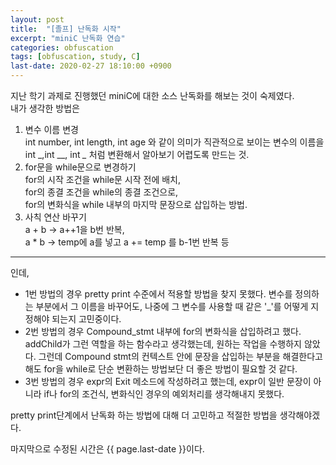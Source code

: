 ```yaml
---
layout: post
title:  "[졸프] 난독화 시작"
excerpt: "miniC 난독화 연습"
categories: obfuscation
tags: [obfuscation, study, C]
last-date: 2020-02-27 18:10:00 +0900
---
```

지난 학기 과제로 진행했던 miniC에 대한 소스 난독화를 해보는 것이 숙제였다.   
내가 생각한 방법은   
1. 변수 이름 변경   
  int number, int length, int age 와 같이 의미가 직관적으로 보이는 변수의 이름을   
  int \_,int \_\_, int _\__ 처럼 변환해서 알아보기 어렵도록 만드는 것.
2. for문을 while문으로 변경하기   
  for의 시작 조건을 while문 시작 전에 배치,   
  for의 종결 조건을 while의 종결 조건으로,   
  for의 변화식을 while 내부의 마지막 문장으로 삽입하는 방법. 
3. 사칙 연산 바꾸기   
  a + b -> a++1을 b번 반복,   
  a * b -> temp에 a를 넣고 a += temp 를 b-1번 반복 등   
***   
인데,   
- 1번 방법의 경우 pretty print 수준에서 적용할 방법을 찾지 못했다.
변수를 정의하는 부분에서 그 이름을 바꾸어도, 나중에 그 변수를 사용할 때 같은 '\_'를 어떻게 지정해야 되는지 고민중이다.   
- 2번 방법의 경우 Compound_stmt 내부에 for의 변화식을 삽입하려고 했다.
addChild가 그런 역할을 하는 함수라고 생각했는데, 원하는 작업을 수행하지 않았다.
그런데 Compound stmt의 컨텍스트 안에 문장을 삽입하는 부분을 해결한다고 해도 for을 while로 단순 변환하는 방법보단 더 좋은 방법이 필요할 것 같다. 
- 3번 방법의 경우 expr의 Exit 메소드에 작성하려고 했는데, expr이 일반 문장이 아니라 if나 for의 조건식, 변화식인 경우의 예외처리를 생각해내지 못했다.

pretty print단계에서 난독화 하는 방법에 대해 더 고민하고 적절한 방법을 생각해야겠다.   
   
마지막으로 수정된 시간은 {{ page.last-date }}이다.
